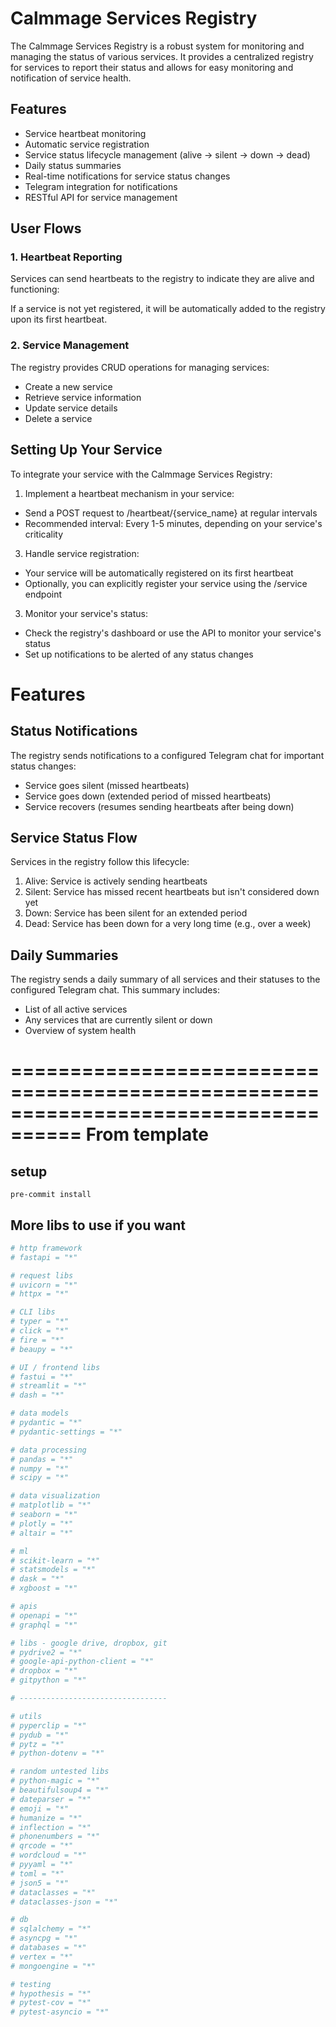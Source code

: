# Calmmage Services Registry

The Calmmage Services Registry is a robust system for monitoring and managing the status of various services. It provides a centralized registry for services to report their status and allows for easy monitoring and notification of service health.

## Features

- Service heartbeat monitoring
- Automatic service registration
- Service status lifecycle management (alive -> silent -> down -> dead)
- Daily status summaries
- Real-time notifications for service status changes
- Telegram integration for notifications
- RESTful API for service management

## User Flows

### 1. Heartbeat Reporting

Services can send heartbeats to the registry to indicate they are alive and functioning:

If a service is not yet registered, it will be automatically added to the registry upon its first heartbeat.

### 2. Service Management
   The registry provides CRUD operations for managing services:

- Create a new service
- Retrieve service information
- Update service details
- Delete a service
## Setting Up Your Service
To integrate your service with the Calmmage Services Registry:

1. Implement a heartbeat mechanism in your service:
- Send a POST request to /heartbeat/{service_name} at regular intervals
- Recommended interval: Every 1-5 minutes, depending on your service's criticality

3. Handle service registration:
- Your service will be automatically registered on its first heartbeat
- Optionally, you can explicitly register your service using the /service endpoint
3. Monitor your service's status:
- Check the registry's dashboard or use the API to monitor your service's status
- Set up notifications to be alerted of any status changes
# Features
## Status Notifications
The registry sends notifications to a configured Telegram chat for important status changes:

- Service goes silent (missed heartbeats)
- Service goes down (extended period of missed heartbeats)
- Service recovers (resumes sending heartbeats after being down)
## Service Status Flow
Services in the registry follow this lifecycle:

1. Alive: Service is actively sending heartbeats
2. Silent: Service has missed recent heartbeats but isn't considered down yet
3. Down: Service has been silent for an extended period
4. Dead: Service has been down for a very long time (e.g., over a week)
## Daily Summaries
The registry sends a daily summary of all services and their statuses to the configured Telegram chat. This summary includes:

- List of all active services
- Any services that are currently silent or down
- Overview of system health


====================================================================================
From template
====================================================================================

## setup

```shell
pre-commit install
```

## More libs to use if you want

```toml
# http framework
# fastapi = "*"

# request libs
# uvicorn = "*"
# httpx = "*"

# CLI libs
# typer = "*"
# click = "*"
# fire = "*"
# beaupy = "*"

# UI / frontend libs
# fastui = "*"
# streamlit = "*"
# dash = "*"

# data models
# pydantic = "*"
# pydantic-settings = "*"

# data processing
# pandas = "*"
# numpy = "*"
# scipy = "*"

# data visualization
# matplotlib = "*"
# seaborn = "*"
# plotly = "*"
# altair = "*"

# ml
# scikit-learn = "*"
# statsmodels = "*"
# dask = "*"
# xgboost = "*"

# apis
# openapi = "*"
# graphql = "*"

# libs - google drive, dropbox, git
# pydrive2 = "*"
# google-api-python-client = "*"
# dropbox = "*"
# gitpython = "*"

# ---------------------------------

# utils
# pyperclip = "*"
# pydub = "*"
# pytz = "*"
# python-dotenv = "*"

# random untested libs
# python-magic = "*"
# beautifulsoup4 = "*"
# dateparser = "*"
# emoji = "*"
# humanize = "*"
# inflection = "*"
# phonenumbers = "*"
# qrcode = "*"
# wordcloud = "*"
# pyyaml = "*"
# toml = "*"
# json5 = "*"
# dataclasses = "*"
# dataclasses-json = "*"

# db
# sqlalchemy = "*"
# asyncpg = "*"
# databases = "*"
# vertex = "*"
# mongoengine = "*"

# testing
# hypothesis = "*"
# pytest-cov = "*"
# pytest-asyncio = "*"
```
